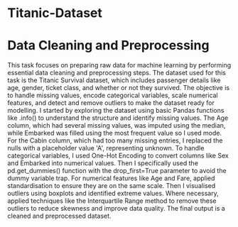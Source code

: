 # Titanic-Dataset
# Data Cleaning and Preprocessing
This task focuses on preparing raw data for machine learning by performing essential data cleaning and preprocessing steps. The dataset used for this task is the Titanic Survival dataset, which includes passenger details like age, gender, ticket class, and whether or not they survived. The objective is to handle missing values, encode categorical variables, scale numerical features, and detect and remove outliers to make the dataset ready for modelling.
I started by exploring the dataset using basic Pandas functions like .info() to understand the structure and identify missing values. The Age column, which had several missing values, was imputed using the median, while Embarked was filled using the most frequent value so 
I used mode. For the Cabin column, which had too many missing entries, I replaced the nulls with a placeholder value 'A', representing unknown.
To handle categorical variables, I used One-Hot Encoding to convert columns like Sex and Embarked into numerical values. Then I specifically used the pd.get_dummies() function with the drop_first=True parameter to avoid the dummy variable trap. For numerical features like Age and Fare, applied standardisation to ensure they are on the same scale.
Then I visualised outliers using boxplots and identified extreme values. Where necessary, applied techniques like the Interquartile Range method to remove these outliers to reduce skewness and improve data quality. The final output is a cleaned and preprocessed dataset.
